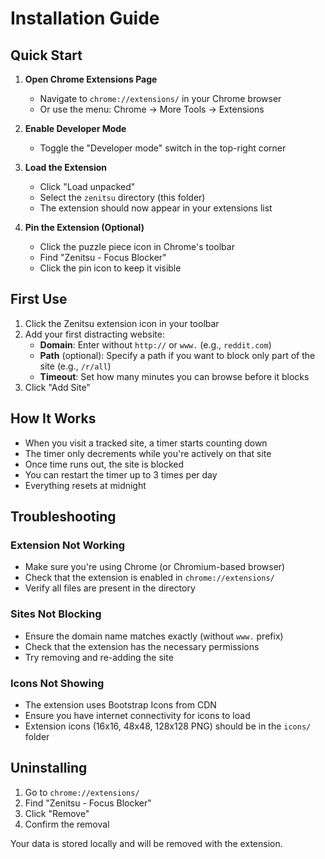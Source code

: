 # Installation Guide

## Quick Start

1. **Open Chrome Extensions Page**
   - Navigate to `chrome://extensions/` in your Chrome browser
   - Or use the menu: Chrome → More Tools → Extensions

2. **Enable Developer Mode**
   - Toggle the "Developer mode" switch in the top-right corner

3. **Load the Extension**
   - Click "Load unpacked"
   - Select the `zenitsu` directory (this folder)
   - The extension should now appear in your extensions list

4. **Pin the Extension (Optional)**
   - Click the puzzle piece icon in Chrome's toolbar
   - Find "Zenitsu - Focus Blocker"
   - Click the pin icon to keep it visible

## First Use

1. Click the Zenitsu extension icon in your toolbar
2. Add your first distracting website:
   - **Domain**: Enter without `http://` or `www.` (e.g., `reddit.com`)
   - **Path** (optional): Specify a path if you want to block only part of the site (e.g., `/r/all`)
   - **Timeout**: Set how many minutes you can browse before it blocks
3. Click "Add Site"

## How It Works

- When you visit a tracked site, a timer starts counting down
- The timer only decrements while you're actively on that site
- Once time runs out, the site is blocked
- You can restart the timer up to 3 times per day
- Everything resets at midnight

## Troubleshooting

### Extension Not Working
- Make sure you're using Chrome (or Chromium-based browser)
- Check that the extension is enabled in `chrome://extensions/`
- Verify all files are present in the directory

### Sites Not Blocking
- Ensure the domain name matches exactly (without `www.` prefix)
- Check that the extension has the necessary permissions
- Try removing and re-adding the site

### Icons Not Showing
- The extension uses Bootstrap Icons from CDN
- Ensure you have internet connectivity for icons to load
- Extension icons (16x16, 48x48, 128x128 PNG) should be in the `icons/` folder

## Uninstalling

1. Go to `chrome://extensions/`
2. Find "Zenitsu - Focus Blocker"
3. Click "Remove"
4. Confirm the removal

Your data is stored locally and will be removed with the extension.

